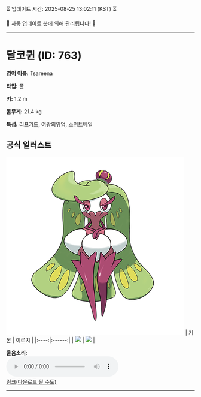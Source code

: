 
⏳ 업데이트 시간: 2025-08-25 13:02:11 (KST) ⏳

🤖 자동 업데이트 봇에 의해 관리됩니다! 🤖

---

# 달코퀸 (ID: 763)
**영어 이름:** Tsareena

**타입:** 풀

**키:** 1.2 m

**몸무게:** 21.4 kg

**특성:** 리프가드, 여왕의위엄, 스위트베일

## 공식 일러스트
![](https://raw.githubusercontent.com/PokeAPI/sprites/master/sprites/pokemon/other/official-artwork/763.png)
| 기본 | 이로치 |
|:----:|:------:|
| <img src="http://play.pokemonshowdown.com/sprites/ani/tsareena.gif" width="200"> | <img src="http://play.pokemonshowdown.com/sprites/ani-shiny/tsareena.gif" width="200"> |

**울음소리:**<br><audio controls src="https://raw.githubusercontent.com/PokeAPI/cries/main/cries/pokemon/latest/763.ogg"></audio><br> [링크(다운로드 될 수도)](https://raw.githubusercontent.com/PokeAPI/cries/main/cries/pokemon/latest/763.ogg)


---
